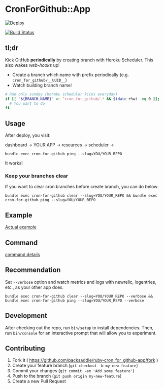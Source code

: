 # CronForGithub::App

[![Deploy](https://www.herokucdn.com/deploy/button.png)](https://heroku.com/deploy?template=https://github.com/packsaddle/ruby-cron_for_github-app)

[![Build Status](http://img.shields.io/travis/packsaddle/ruby-cron_for_github-app/master.svg?style=flat)](https://travis-ci.org/packsaddle/ruby-cron_for_github-app)

## tl;dr

Kick GitHub **periodically** by creating branch with Heroku Scheduler.
This also wakes *web-hooks* up!

* Create a branch which name with prefix periodically (e.g. `cron_for_github/__UUID__`)
* Watch building branch name!
```bash
# Run only sunday (heroku scheduler kicks everyday)
if [[ "${BRANCH_NAME}" =~ ^cron_for_github/.* && $(date +%w) -eq 0 ]]; then
  # You want to do
fi
```

## Usage

After deploy, you visit:

dashboard -> YOUR APP -> resources -> scheduler ->

```
bundle exec cron-for-github ping --slug=YOU/YOUR_REPO
```

It works!

### Keep your branches clear

If you want to clear cron branches before create branch, you can do below:

```
bundle exec cron-for-github clear --slug=YOU/YOUR_REPO && bundle exec cron-for-github ping --slug=YOU/YOUR_REPO
```

## Example

[Actual example](https://github.com/packsaddle/example-circle_ci-pull_request/branches/all)

## Command

[command details](https://github.com/packsaddle/ruby-cron_for_github#command)

## Recommendation

Set `--verbose` option and watch metrics and logs with newrelic, logentries, etc., as your other app does.

```
bundle exec cron-for-github clear --slug=YOU/YOUR_REPO --verbose && bundle exec cron-for-github ping --slug=YOU/YOUR_REPO --verbose
```


## Development

After checking out the repo, run `bin/setup` to install dependencies. Then, run `bin/console` for an interactive prompt that will allow you to experiment.

## Contributing

1. Fork it ( https://github.com/packsaddle/ruby-cron_for_github-app/fork )
2. Create your feature branch (`git checkout -b my-new-feature`)
3. Commit your changes (`git commit -am 'Add some feature'`)
4. Push to the branch (`git push origin my-new-feature`)
5. Create a new Pull Request

